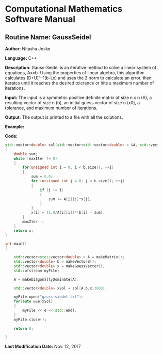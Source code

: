 # Computational Mathematics Software Manual

## **Routine Name:** GaussSeidel

**Author:** Nitasha Jeske

**Language:** C++

**Description:** Gauss-Seidel is an iterative method to solve a linear system of equations, Ax=b. Using the properties of linear algebra, this algorithm calculates (D+U)^-1(b-Lx) and uses the 2 norm to calculate an error, then iterates until it reaches the desired tolerance or hits a maximum number of iterations. 

**Input:**  The input is a symmetric positive definite matrix of size n x n (A), a resulting vector of size n (b), an initial guess vector of size n (x0), a tolerance, and maximum number of iterations.

**Output:** The output is printed to a file with all the solutions. 

**Example:**

**Code:**
```C++
std::vector<double> sol(std::vector<std::vector<double> > &A, std::vector<double> &b, std::vector<double> &x, int maxIter)
{
	double sum;	
	while (maxIter != 0)
	{
		for(unsigned int i = 0; i < b.size(); ++i)
		{
			sum = 0.0;
			for (unsigned int j = 0; j < b.size(); ++j)
			{
				if (j != i)
				{
					sum += A[i][j]*x[j];
				}
			}
			x[i] = (1.0/A[i][i])*(b[i] - sum);
		}
		maxIter--;
	}
	return x;
}
```

```C++
int main()
{

	std::vector<std::vector<double> > A = makeMatrix();
	std::vector<double> b = makeVectorB();
	std::vector<double> x = makeGuessVector();
	std::ofstream myFile;

	A = makeDiagonallyDominate(A);

	std::vector<double> xSol = sol(A,b,x,3000);

	myFile.open("gauss-siedel.txt");
	for(auto &&e:xSol)
	{
		myFile << e << std::endl;
	}
	myFile.close();
		
	return 0;

}
```

**Last Modification Date:** Nov. 12, 2017
